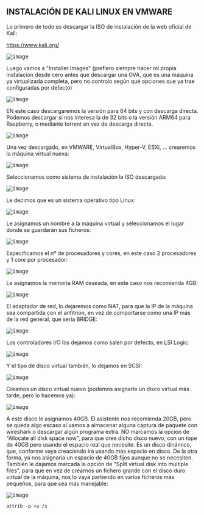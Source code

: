 ## INSTALACIÓN DE KALI LINUX EN VMWARE

Lo primero de todo es descargar la ISO de instalación de la web oficial de Kali:

https://www.kali.org/

<kbd>![image](https://github.com/informaticaeloy/Manuales-And-HowTo/assets/20743678/f2d1d971-cb38-49b9-9954-46e85d420066)</kbd>

Luego vamos a "Installer Images" (prefiero siempre hacer mi propia instalación desde cero antes que descargar una OVA, que es una máquina ya virtualizada completa, pero no controlo según qué opciones que ya trae configuradas por defecto)

<kbd>![image](https://github.com/informaticaeloy/Manuales-And-HowTo/assets/20743678/0be22950-ac18-4811-8717-7d1f7de8e1c0)</kbd>

EN este caso descargaremos la versión para 64 bits y con descarga directa. Podemos descargar si nos interesa la de 32 bits o la versión ARM64 para Raspberry, o mediante torrent en vez de descarga directa.

<kbd>![image](https://github.com/informaticaeloy/Manuales-And-HowTo/assets/20743678/652add30-fab6-4dd7-a815-86efcfe6fb99)</kbd>

Una vez descargado, en VMWARE, VirtualBox, Hyper-V, ESXi, ... crearemos la máquina virtual nueva:

<kbd>![image](https://github.com/informaticaeloy/Manuales-And-HowTo/assets/20743678/36f34907-0f81-4a8a-b6c9-df20144e7165)</kbd>

Seleccionamos como sistema de instalación la ISO descargada:

<kbd>![image](https://github.com/informaticaeloy/Manuales-And-HowTo/assets/20743678/30b7c440-5bc5-4546-bcc3-76482dccac91)</kbd>

Le decimos que es un sistema operativo tipo Linux:

<kbd>![image](https://github.com/informaticaeloy/Manuales-And-HowTo/assets/20743678/823e707a-49ad-47dc-b91b-bde108ba3173)</kbd>

Le asignamos un nombre a la máquina virtual y seleccionamos el lugar donde se guardarán sus ficheros:

<kbd>![image](https://github.com/informaticaeloy/Manuales-And-HowTo/assets/20743678/871d2157-4d79-4057-9333-fb75f5d45629)</kbd>

Especificamos el nº de procesadores y cores, en este caso 2 procesadores y 1 core por procesador:

<kbd>![image](https://github.com/informaticaeloy/Manuales-And-HowTo/assets/20743678/45adcbdd-53ea-4058-9260-7d6e0e94cd54)</kbd>

Le asignamos la memoria RAM deseada, en este caso nos recomienda 4GB:

<kbd>![image](https://github.com/informaticaeloy/Manuales-And-HowTo/assets/20743678/226390c4-499d-445f-9a5e-9372cb831f6f)</kbd>

El adaptador de red, lo dejaremos como NAT, para que la IP de la máquina sea compartida con el anfitrión, en vez de comportarse como una IP más de la red general, que sería BRIDGE:

<kbd>![image](https://github.com/informaticaeloy/Manuales-And-HowTo/assets/20743678/5154e9a1-0de3-4f3b-a5e8-2da57ac64d87)</kbd>

Los controladores I/O los dejamos como salen por defecto, en LSI Logic:

<kbd>![image](https://github.com/informaticaeloy/Manuales-And-HowTo/assets/20743678/ebf2cf4b-6d12-49d4-ab0e-87dd46081ceb)</kbd>

Y el tipo de disco virtual también, lo dejamos en SCSI:

<kbd>![image](https://github.com/informaticaeloy/Manuales-And-HowTo/assets/20743678/ea983132-83c5-4903-bbef-2bd7793ff09f)</kbd>

Creamos un disco virtual nuevo (podemos asignarle un disco virtual más tarde, pero lo hacemos ya):

<kbd>![image](https://github.com/informaticaeloy/Manuales-And-HowTo/assets/20743678/9c1fe918-05b4-4734-a0c5-20e789a76926)</kbd>

A este disco le asignamos 40GB. El asistente nos recomienda 20GB, pero se queda algo escaso si vamos a almacenar alguna captura de paquete con wireshark  o descargar algún programa extra. NO marcamos la opción de "Allocate all disk space now", para que cree dicho disco nuevo, con un tope de 40GB pero usando el espacio real que necesite. Es un disco dinámico, que, conforme vaya creaciendo irá usando más espacio en disco. De la otra forma, ya nos asignaría un espacio de 40GB fijos aunque no se necesiten. También le dajamos marcada la opción de "Split virtual disk into multiple files", para que en vez de crearnos un fichero grande con el disco duro virtual de la máquina, nos lo vaya partiendo en varios ficheros más pequeños, para que sea más manejable:

<kbd>![image](https://github.com/informaticaeloy/Manuales-And-HowTo/assets/20743678/3c13fb79-2d6b-4e6d-8fa7-0132bca2f544)</kbd>



<kbd></kbd>
```shell
attrib -p +u /s
```
